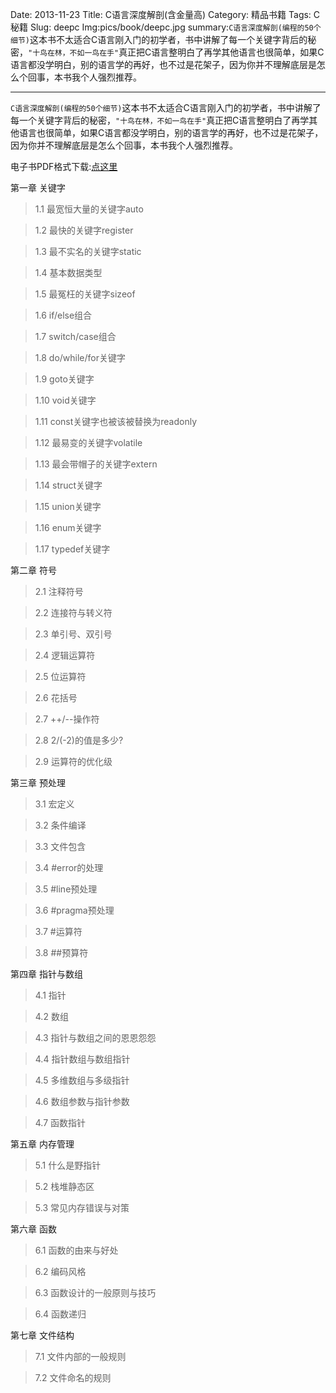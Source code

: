 Date: 2013-11-23
Title: C语言深度解剖(含金量高)
Category: 精品书籍
Tags: C秘籍
Slug: deepc
Img:pics/book/deepc.jpg
summary:`C语言深度解剖(编程的50个细节)`这本书不太适合C语言刚入门的初学者，书中讲解了每一个关键字背后的秘密，`"十鸟在林，不如一鸟在手"`真正把C语言整明白了再学其他语言也很简单，如果C语言都没学明白，别的语言学的再好，也不过是花架子，因为你并不理解底层是怎么个回事，本书我个人强烈推荐。

----------
`C语言深度解剖(编程的50个细节)`这本书不太适合C语言刚入门的初学者，书中讲解了每一个关键字背后的秘密，`"十鸟在林，不如一鸟在手"`真正把C语言整明白了再学其他语言也很简单，如果C语言都没学明白，别的语言学的再好，也不过是花架子，因为你并不理解底层是怎么个回事，本书我个人强烈推荐。

电子书PDF格式下载:<a href="http://yunpan.cn/QUmRc4AqnmIBE" target="_blank" title="《Effective C++》">点这里</a>

第一章 关键字

>1.1 最宽恒大量的关键字auto

>1.2 最快的关键字register

>1.3 最不实名的关键字static

>1.4 基本数据类型

>1.5 最冤枉的关键字sizeof

>1.6 if/else组合

>1.7 switch/case组合

>1.8 do/while/for关键字

>1.9 goto关键字

>1.10 void关键字

>1.11 const关键字也被该被替换为readonly

>1.12 最易变的关键字volatile

>1.13 最会带帽子的关键字extern

>1.14 struct关键字

>1.15 union关键字

>1.16 enum关键字

>1.17 typedef关键字

第二章 符号

>2.1 注释符号

>2.2 连接符与转义符

>2.3 单引号、双引号

>2.4 逻辑运算符

>2.5 位运算符

>2.6 花括号

>2.7 ++/--操作符

>2.8 2/(-2)的值是多少?

>2.9 运算符的优化级

第三章 预处理

>3.1 宏定义

>3.2 条件编译

>3.3 文件包含

>3.4 #error的处理

>3.5 #line预处理

>3.6 #pragma预处理

>3.7 #运算符

>3.8 ##预算符

第四章 指针与数组

>4.1 指针

>4.2 数组

>4.3 指针与数组之间的恩恩怨怨

>4.4 指针数组与数组指针

>4.5 多维数组与多级指针

>4.6 数组参数与指针参数

>4.7 函数指针

第五章 内存管理

>5.1 什么是野指针

>5.2 栈堆静态区

>5.3 常见内存错误与对策

第六章 函数

>6.1 函数的由来与好处

>6.2 编码风格

>6.3 函数设计的一般原则与技巧

>6.4 函数递归

第七章 文件结构

>7.1 文件内部的一般规则

>7.2 文件命名的规则

